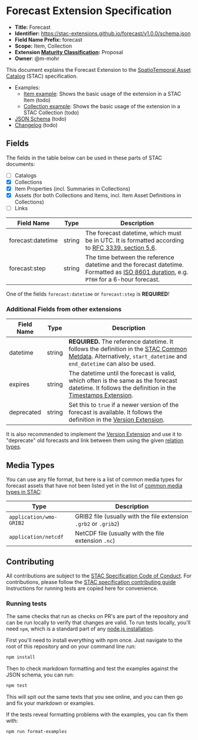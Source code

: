 # Forecast Extension Specification

- **Title:** Forecast
- **Identifier:** <https://stac-extensions.github.io/forecast/v1.0.0/schema.json>
- **Field Name Prefix:** forecast
- **Scope:** Item, Collection
- **Extension [Maturity Classification](https://github.com/radiantearth/stac-spec/tree/master/extensions/README.md#extension-maturity):** Proposal
- **Owner**: @m-mohr

This document explains the Forecast Extension to the [SpatioTemporal Asset Catalog](https://github.com/radiantearth/stac-spec) (STAC) specification.

- Examples:
  - [Item example](examples/item.json): Shows the basic usage of the extension in a STAC Item (todo)
  - [Collection example](examples/collection.json): Shows the basic usage of the extension in a STAC Collection (todo)
- [JSON Schema](json-schema/schema.json) (todo)
- [Changelog](./CHANGELOG.md) (todo)

## Fields

The fields in the table below can be used in these parts of STAC documents:
- [ ] Catalogs
- [x] Collections
- [x] Item Properties (incl. Summaries in Collections)
- [x] Assets (for both Collections and Items, incl. Item Asset Definitions in Collections)
- [ ] Links

| Field Name        | Type   | Description |
| ----------------- | ------ | ----------- |
| forecast:datetime | string | The forecast datetime, which must be in UTC. It is formatted according to [RFC 3339, section 5.6](https://tools.ietf.org/html/rfc3339#section-5.6). |
| forecast:step     | string | The time between the reference datetime and the forecast datetime. Formatted as [ISO 8601 duration](https://en.wikipedia.org/wiki/ISO_8601#Durations), e.g. `PT6H` for a 6-hour forecast. |

One of the fields `forecast:datetime` or `forecast:step` is **REQUIRED**!

### Additional Fields from other extensions

| Field Name        | Type   | Description |
| ----------------- | ------ | ----------- |
| datetime          | string | **REQUIRED.** The reference datetime. It follows the definition in the [STAC Common Metdata](https://github.com/radiantearth/stac-spec/blob/master/item-spec/common-metadata.md#date-and-time). Alternatively, `start_datetime` and `end_datetime` can also be used. |
| expires           | string | The datetime until the forecast is valid, which often is the same as the forecast datetime. It follows the definition in the [Timestamps Extension](https://github.com/stac-extensions/timestamps#item-properties-fields). |
| deprecated        | string | Set this to `true` if a newer version of the forecast is available. It follows the definition in the [Version Extension](https://github.com/stac-extensions/timestamps#item-properties-fields). |

It is also recommended to implement the [Version Extension](https://github.com/stac-extensions/version)
and use it to "deprecate" old forecasts and link between them using the given
[relation types](https://github.com/stac-extensions/version#relation-types).

## Media Types

You can use any file format, but here is a list of common media types for forecast assets that have not been listed yet in the list of [common media types in STAC](https://github.com/radiantearth/stac-spec/blob/master/best-practices.md#common-media-types-in-stac):

| Type                    | Description |
| ----------------------- | ----------- |
| `application/wmo-GRIB2` | GRIB2 file (usually with the file extension `.grb2` or `.grib2`) |
| `application/netcdf`    | NetCDF file (usually with the file extension `.nc`) |

## Contributing

All contributions are subject to the
[STAC Specification Code of Conduct](https://github.com/radiantearth/stac-spec/blob/master/CODE_OF_CONDUCT.md).
For contributions, please follow the
[STAC specification contributing guide](https://github.com/radiantearth/stac-spec/blob/master/CONTRIBUTING.md) Instructions
for running tests are copied here for convenience.

### Running tests

The same checks that run as checks on PR's are part of the repository and can be run locally to verify that changes are valid. 
To run tests locally, you'll need `npm`, which is a standard part of any [node.js installation](https://nodejs.org/en/download/).

First you'll need to install everything with npm once. Just navigate to the root of this repository and on 
your command line run:
```bash
npm install
```

Then to check markdown formatting and test the examples against the JSON schema, you can run:
```bash
npm test
```

This will spit out the same texts that you see online, and you can then go and fix your markdown or examples.

If the tests reveal formatting problems with the examples, you can fix them with:
```bash
npm run format-examples
```
